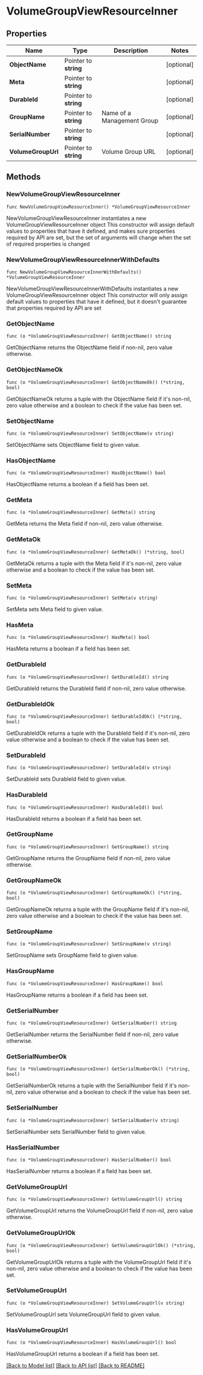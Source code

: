 # VolumeGroupViewResourceInner

## Properties

Name | Type | Description | Notes
------------ | ------------- | ------------- | -------------
**ObjectName** | Pointer to **string** |  | [optional] 
**Meta** | Pointer to **string** |  | [optional] 
**DurableId** | Pointer to **string** |  | [optional] 
**GroupName** | Pointer to **string** | Name of a Management Group | [optional] 
**SerialNumber** | Pointer to **string** |  | [optional] 
**VolumeGroupUrl** | Pointer to **string** | Volume Group URL | [optional] 

## Methods

### NewVolumeGroupViewResourceInner

`func NewVolumeGroupViewResourceInner() *VolumeGroupViewResourceInner`

NewVolumeGroupViewResourceInner instantiates a new VolumeGroupViewResourceInner object
This constructor will assign default values to properties that have it defined,
and makes sure properties required by API are set, but the set of arguments
will change when the set of required properties is changed

### NewVolumeGroupViewResourceInnerWithDefaults

`func NewVolumeGroupViewResourceInnerWithDefaults() *VolumeGroupViewResourceInner`

NewVolumeGroupViewResourceInnerWithDefaults instantiates a new VolumeGroupViewResourceInner object
This constructor will only assign default values to properties that have it defined,
but it doesn't guarantee that properties required by API are set

### GetObjectName

`func (o *VolumeGroupViewResourceInner) GetObjectName() string`

GetObjectName returns the ObjectName field if non-nil, zero value otherwise.

### GetObjectNameOk

`func (o *VolumeGroupViewResourceInner) GetObjectNameOk() (*string, bool)`

GetObjectNameOk returns a tuple with the ObjectName field if it's non-nil, zero value otherwise
and a boolean to check if the value has been set.

### SetObjectName

`func (o *VolumeGroupViewResourceInner) SetObjectName(v string)`

SetObjectName sets ObjectName field to given value.

### HasObjectName

`func (o *VolumeGroupViewResourceInner) HasObjectName() bool`

HasObjectName returns a boolean if a field has been set.

### GetMeta

`func (o *VolumeGroupViewResourceInner) GetMeta() string`

GetMeta returns the Meta field if non-nil, zero value otherwise.

### GetMetaOk

`func (o *VolumeGroupViewResourceInner) GetMetaOk() (*string, bool)`

GetMetaOk returns a tuple with the Meta field if it's non-nil, zero value otherwise
and a boolean to check if the value has been set.

### SetMeta

`func (o *VolumeGroupViewResourceInner) SetMeta(v string)`

SetMeta sets Meta field to given value.

### HasMeta

`func (o *VolumeGroupViewResourceInner) HasMeta() bool`

HasMeta returns a boolean if a field has been set.

### GetDurableId

`func (o *VolumeGroupViewResourceInner) GetDurableId() string`

GetDurableId returns the DurableId field if non-nil, zero value otherwise.

### GetDurableIdOk

`func (o *VolumeGroupViewResourceInner) GetDurableIdOk() (*string, bool)`

GetDurableIdOk returns a tuple with the DurableId field if it's non-nil, zero value otherwise
and a boolean to check if the value has been set.

### SetDurableId

`func (o *VolumeGroupViewResourceInner) SetDurableId(v string)`

SetDurableId sets DurableId field to given value.

### HasDurableId

`func (o *VolumeGroupViewResourceInner) HasDurableId() bool`

HasDurableId returns a boolean if a field has been set.

### GetGroupName

`func (o *VolumeGroupViewResourceInner) GetGroupName() string`

GetGroupName returns the GroupName field if non-nil, zero value otherwise.

### GetGroupNameOk

`func (o *VolumeGroupViewResourceInner) GetGroupNameOk() (*string, bool)`

GetGroupNameOk returns a tuple with the GroupName field if it's non-nil, zero value otherwise
and a boolean to check if the value has been set.

### SetGroupName

`func (o *VolumeGroupViewResourceInner) SetGroupName(v string)`

SetGroupName sets GroupName field to given value.

### HasGroupName

`func (o *VolumeGroupViewResourceInner) HasGroupName() bool`

HasGroupName returns a boolean if a field has been set.

### GetSerialNumber

`func (o *VolumeGroupViewResourceInner) GetSerialNumber() string`

GetSerialNumber returns the SerialNumber field if non-nil, zero value otherwise.

### GetSerialNumberOk

`func (o *VolumeGroupViewResourceInner) GetSerialNumberOk() (*string, bool)`

GetSerialNumberOk returns a tuple with the SerialNumber field if it's non-nil, zero value otherwise
and a boolean to check if the value has been set.

### SetSerialNumber

`func (o *VolumeGroupViewResourceInner) SetSerialNumber(v string)`

SetSerialNumber sets SerialNumber field to given value.

### HasSerialNumber

`func (o *VolumeGroupViewResourceInner) HasSerialNumber() bool`

HasSerialNumber returns a boolean if a field has been set.

### GetVolumeGroupUrl

`func (o *VolumeGroupViewResourceInner) GetVolumeGroupUrl() string`

GetVolumeGroupUrl returns the VolumeGroupUrl field if non-nil, zero value otherwise.

### GetVolumeGroupUrlOk

`func (o *VolumeGroupViewResourceInner) GetVolumeGroupUrlOk() (*string, bool)`

GetVolumeGroupUrlOk returns a tuple with the VolumeGroupUrl field if it's non-nil, zero value otherwise
and a boolean to check if the value has been set.

### SetVolumeGroupUrl

`func (o *VolumeGroupViewResourceInner) SetVolumeGroupUrl(v string)`

SetVolumeGroupUrl sets VolumeGroupUrl field to given value.

### HasVolumeGroupUrl

`func (o *VolumeGroupViewResourceInner) HasVolumeGroupUrl() bool`

HasVolumeGroupUrl returns a boolean if a field has been set.


[[Back to Model list]](../README.md#documentation-for-models) [[Back to API list]](../README.md#documentation-for-api-endpoints) [[Back to README]](../README.md)


